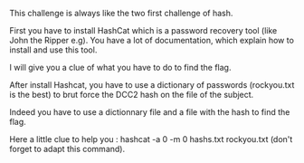This challenge is always like the two first challenge of hash.

First you have to install HashCat which is a password recovery tool (like John the Ripper e.g). You have a lot of documentation, which explain how to install and use this tool.

I will give you a clue of what you have to do to find the flag.

After install Hashcat, you have to use a dictionary of passwords (rockyou.txt is the best) to brut force the DCC2 hash on the file of the subject.

Indeed you have to use a dictionnary file and a file with the hash to find the flag.

Here a little clue to help you : hashcat -a 0 -m 0 hashs.txt rockyou.txt (don't forget to adapt this command).
